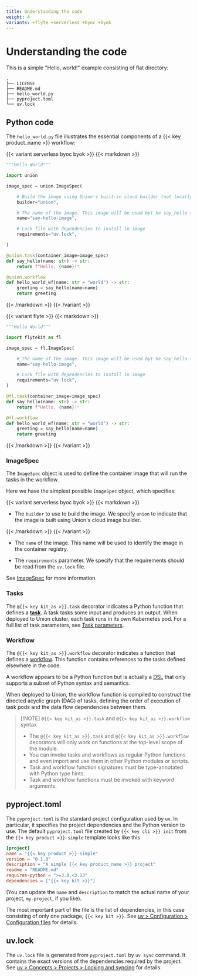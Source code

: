 ```yaml
---
title: Understanding the code
weight: 4
variants: +flyte +serverless +byoc +byok
---
```


# Understanding the code

This is a simple "Hello, world!" example consisting of flat directory:

```shell
.
├── LICENSE
├── README.md
├── hello_world.py
├── pyproject.toml
└── uv.lock
```

## Python code

The `hello_world.py` file illustrates the essential components of a {{< key product_name >}} workflow:

{{< variant serverless byoc byok >}}
{{< markdown >}}

```python
"""Hello World"""

import union

image_spec = union.ImageSpec(

    # Build the image using Union's built-in cloud builder (not locally on your machine)
    builder="union",

    # The name of the image. This image will be used byt he say_hello task
    name="say-hello-image",

    # Lock file with dependencies to install in image
    requirements="uv.lock",

)

@union.task(container_image=image_spec)
def say_hello(name: str) -> str:
    return f"Hello, {name}!"

@union.workflow
def hello_world_wf(name: str = "world") -> str:
    greeting = say_hello(name=name)
    return greeting
```

{{< /markdown >}}
{{< /variant >}}

{{< variant flyte >}}
{{< markdown >}}

```python
"""Hello World"""

import flytekit as fl

image_spec = fl.ImageSpec(

    # The name of the image. This image will be used byt he say_hello task
    name="say-hello-image",

    # Lock file with dependencies to install in image
    requirements="uv.lock",
)

@fl.task(container_image=image_spec)
def say_hello(name: str) -> str:
    return f"Hello, {name}!"

@fl.workflow
def hello_world_wf(name: str = "world") -> str:
    greeting = say_hello(name=name)
    return greeting
```

{{< /markdown >}}
{{< /variant >}}


### ImageSpec

The `ImageSpec` object is used to define the container image that will run the tasks in the workflow.

Here we have the simplest possible `ImageSpec` object, which specifies:

{{< variant serverless byoc byok >}}
{{< markdown >}}

* The `builder` to use to build the image. We specify `union` to indicate that the image is built using Union's cloud image builder.

{{< /markdown >}}
{{< /variant >}}

* The `name` of the image. This name will be used to identify the image in the container registry.

* The `requirements` parameter. We specify that the requirements should be read from the `uv.lock` file.

See [ImageSpec](../development-cycle/image-spec.md) for more information.


### Tasks

The `@{{< key kit_as >}}.task` decorator indicates a Python function that defines a [**task**](../core-concepts/tasks/index.md).
A task tasks some input and produces an output.
When deployed to Union cluster, each task runs in its own Kubernetes pod.
For a full list of task parameters, see [Task parameters](../core-concepts/tasks/task-parameters.md).


### Workflow

The `@{{< key kit_as >}}.workflow` decorator indicates a function that defines a [workflow](../core-concepts/workflows/index.md).
This function contains references to the tasks defined elsewhere in the code.

A workflow appears to be a Python function but is actually a [DSL](https://en.wikipedia.org/wiki/Domain-specific_language) that only supports a subset of Python syntax and semantics.

When deployed to Union, the workflow function is compiled to construct the directed acyclic graph (DAG) of tasks, defining the order of execution of task pods and the data flow dependencies between them.

> [!NOTE] `@{{< key kit_as >}}.task` and `@{{< key kit_as >}}.workflow` syntax
> * The `@{{< key kit_as >}}.task` and `@{{< key kit_as >}}.workflow` decorators will only work on functions at the top-level
>   scope of the module.
> * You can invoke tasks and workflows as regular Python functions and even import and use them in
>   other Python modules or scripts.
> * Task and workflow function signatures must be type-annotated with Python type hints.
> * Task and workflow functions must be invoked with keyword arguments.


## pyproject.toml

The `pyproject.toml` is the standard project configuration used by `uv`.
In particular, it specifies the project dependencies and the Python version to use.
The default `pyproject.toml` file created by `{{< key cli >}} init` from the `{{< key product >}}-simple` template looks like this

```toml
[project]
name = "{{< key product >}}-simple"
version = "0.1.0"
description = "A simple {{< key product_name >}} project"
readme = "README.md"
requires-python = ">=3.9,<3.13"
dependencies = ["{{< key kit >}}"]
```

(You can update the `name` and `description` to match the actual name of your project, `my-project`, if you like).

The most important part of the file is the list of dependencies, in this case consisting of only one package, `{{< key kit >}}`.
See [uv > Configuration > Configuration files](https://docs.astral.sh/uv/configuration/files/) for details.

## uv.lock

The `uv.lock` file is generated from `pyproject.toml` by `uv sync` command.
It contains the exact versions of the dependencies required by the project.
See [uv > Concepts > Projects > Locking and syncing](https://docs.astral.sh/uv/concepts/projects/sync/) for details.
